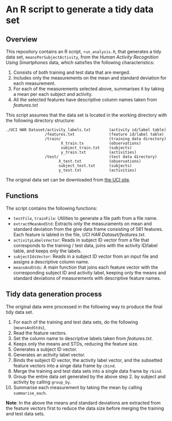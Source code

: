 # An R script to generate a tidy data set

## Overview
This repository contains an R script, `run_analysis.R`, that generates a tidy
data set, `meansPerSubjectActivity`, from the *Human Activity Recognition
Using Smartphones* data, which satisfies the following characteristics:

1. Consists of both training and test data that are merged.
2. Includes only the measurements on the mean and standard deviation
   for each measurement.
3. For each of the measurements selected above, summarises it by taking a mean
   per each subject and activity.
4. All the selected features have descriptive column names taken from
   *features.txt*

This script assumes that the data set is located in the working directory with
the following directory structure:

```
./UCI HAR Dataset/activity_labels.txt        (activity id/label table)
                 /features.txt               (feature id/label table)
                 /train/                     (training data directory)
                        X_train.tx           (observations)
                        subject_train.txt    (subjects)
                        y_train.txt          (activities)
                 /test/                      (test data directory)
                       X_test.txt            (observations)
                       subject_test.txt      (subjects)
                       y_test.txt            (activities)
```

The original data set can be downloaded from [the UCI site](http://archive.ics.uci.edu/ml/datasets/Human+Activity+Recognition+Using+Smartphones).

## Functions
The script contains the following functions:
* `testFile`, `trainFile`: Utilities to generate a file path from a file name.
* `extractMeanAndStd`: Extracts only the measuraments on mean and standard
                       deviation from the give data frame consisting of 561
                       features. Each feature is labled in the file,
                       *UCI HAR Dataset/features.txt*.
* `activityLabelsVector`: Reads in subject ID vector from a file that
                          corresponds to the training / test data, joins
                          with the activity ID/label table, and keeps only the
                          labels.
* `subjectIdsVector`: Reads in a subject ID vector from an input file and
                      assigns a descriptive column name.
* `meansAndStds`: A main function that joins each feature vector with the
                  corresponding subject ID and activity label, keeping only the
                  means and standard deviations of measurements with
                  descriptive feature names.

## Tidy data generation process
The original data were processed in the following way to produce the final tidy
data set.

1. For each of the training and test data sets, do the following
   (`meansAndStds`),
  1. Read the feature vectors.
  2. Set the column name to descriptive labels taken from *features.txt*.
  3. Keeps only the means and STDs, reducing the feature size.
  4. Generates a subject ID vector.
  5. Generates an activity label vector.
  6. Binds the subject ID vector, the activity label vector, and the subsetted
     feature vectors into a singe data frame by `cbind`.
2. Merge the training and test data sets into a single data frame by `rbind`.
3. Group the entire data set generated by the above step 2. by subject and
   activity by calling `group_by`.
4. Summarise each measurement by taking the mean by calling `summarise_each`.

**Note**: In the above the means and standard deviations are extracted from
the feature vectors first to reduce the data size before merging the
training and test data sets.
